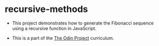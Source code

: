# recursive-methods

- This project demonstrates how to generate the Fibonacci sequence using a recursive function in JavaScript.

- This is a part of the [The Odin Project](https://www.theodinproject.com/lessons/javascript-recursion) curriculum.